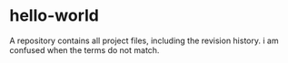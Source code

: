 # hello-world
A repository contains all project files, including the revision history.
i am confused when the terms do not match.
